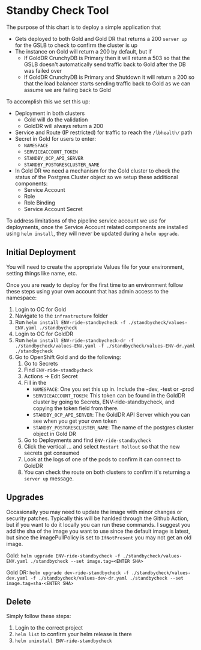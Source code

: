 # Standby Check Tool
The purpose of this chart is to deploy a simple application that 
- Gets deployed to both Gold and Gold DR that returns a 200 `server up` for the GSLB to check to confirm the cluster is up
- The instance on Gold will return a 200 by default, but if
    - If GoldDR CrunchyDB is Primary then it will return a 503 so that the GSLB doesn't automatically send traffic back to Gold after the DB was failed over
    - If GoldDR CrunchyDB is Primary and Shutdown it will return a 200 so that the load balancer starts sending traffic back to Gold as we can assume we are failing back to Gold

To accomplish this we set this up:
- Deployment in both clusters
    - Gold will do the validation
    - GoldDR will always return a 200
- Service and Route (IP restricted) for traffic to reach the `/lbhealth/` path
- Secret in Gold for users to enter:
    - `NAMESPACE`
    - `SERVICEACCOUNT_TOKEN`
    - `STANDBY_OCP_API_SERVER`
    - `STANDBY_POSTGRESCLUSTER_NAME`
- In Gold DR we need a mechanism for the Gold cluster to check the status of the Postgres Cluster object so we setup these additional components:
    - Service Account
    - Role
    - Role Binding
    - Service Account Secret

To address limitations of the pipeline service account we use for deployments, once the Service Account related components are installed using `helm install`, they will never be updated during a `helm upgrade`.

## Initial Deployment
You will need to create the appropriate Values file for your environment, setting things like name, etc.

Once you are ready to deploy for the first time to an environment follow these steps using your own account that has admin access to the namespace:
1. Login to OC for Gold
1. Navigate to the `infrastructure` folder
1. Run `helm install ENV-ride-standbycheck -f ./standbycheck/values-ENV.yaml ./standbycheck`
1. Login to OC for GoldDR
1. Run `helm install ENV-ride-standbycheck-dr -f ./standbycheck/values-ENV.yaml -f ./standbycheck/values-ENV-dr.yaml ./standbycheck`
1. Go to OpenShift Gold and do the following:
    1. Go to Secrets
    1. Find `ENV-ride-standbycheck`
    1. Actions -> Edit Secret
    1. Fill in the 
        - `NAMESPACE`: One you set this up in. Include the -dev, -test or -prod
        - `SERVICEACCOUNT_TOKEN`: This token can be found in the GoldDR cluster by going to Secrets, ENV-ride-standbycheck, and copying the token field from there.
        - `STANDBY_OCP_API_SERVER`: The GoldDR API Server which you can see when you get your own token
        - `STANDBY_POSTGRESCLUSTER_NAME`: The name of the postgres cluster object in Gold DR
    1. Go to Deployments and find `ENV-ride-standbycheck`
    1. Click the vertical ... and select `Restart Rollout` so that the new secrets get consumed
    1. Look at the logs of one of the pods to confirm it can connect to GoldDR
    1. You can check the route on both clusters to confirm it's returning a `server up` message.

## Upgrades
Occasionally you may need to update the image with minor changes or security patches. Typically this will be hanlded through the Github Action, but if you want to do it locally you can run these commands.
I suggest you add the sha of the image you want to use since the default image is latest, but since the imagePullPolicy is set to `IfNotPresent` you may not get an old image.

Gold: 
`helm ugprade ENV-ride-standbycheck -f ./standbycheck/values-ENV.yaml ./standbycheck --set image.tag=<ENTER SHA>`

Gold DR:
`helm upgrade dev-ride-standbycheck -f ./standbycheck/values-dev.yaml -f ./standbycheck/values-dev-dr.yaml ./standbycheck --set image.tag=sha-<ENTER SHA>`

## Delete
Simply follow these steps:
1. Login to the correct project
1. `helm list` to confirm your helm release is there
1. `helm uninstall ENV-ride-standbycheck`